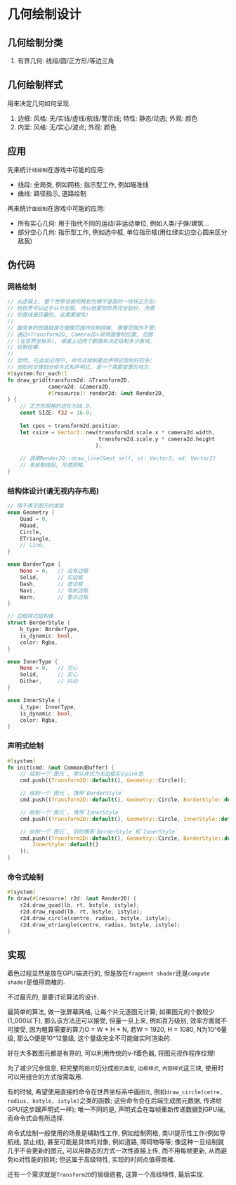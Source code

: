 # 几何绘制设计

## 几何绘制分类

1. 有界几何: 线段/圆/正方形/等边三角

## 几何绘制样式

用来决定几何如何呈现.

1. 边框: 风格: 无/实线/虚线/航线/警示线; 特性: 静态/动态; 外观: 颜色
2. 内里: 风格: 无/实心/波点; 外观: 颜色

## 应用

先来统计`线绘制`在游戏中可能的应用:

* 线段: 全局类, 例如网格; 指示型工作, 例如瞄准线
* 曲线: 路径指示, 道路绘制

再来统计`面绘制`在游戏中可能的应用:

* 所有实心几何: 用于指代不同的运动/非运动单位, 例如人类/子弹/建筑...
* 部分空心几何: 指示型工作, 例如选中框, 单位指示框(用红绿实边空心圆来区分敌我)

## 伪代码

### 网格绘制

```rust
// 从逻辑上, 整个世界会被网格划为横平竖直的一块块正方形;
// 但世界可以近乎认为无限, 所以若要把世界完全划分, 所需
// 的直线是巨量的, 这需要避免!
// 
// 最简单的思路就是在摄像范围内绘制网格, 摄像范围外不管;
// 通过<Transform2D, Camera2D>获得摄像机位置, 范围
// (在世界坐标系), 根据上述两个数据来决定绘制多少直线,
// 绘制在哪.
//
// 显然, 在此处应用中, 命令式绘制要比声明式绘制好的多;
// 但如何合理划分命令式和声明式, 是一个需要智慧的地方.
#[system(for_each)]
fn draw_grid(transform2d: &Transform2D,
             camera2d: &Camera2D,
             #[resource]: render2d: &mut Render2D,
) {
    // 正方形网格的边长为16.0.
    const SIZE: f32 = 16.0;
    
    let cpos = transform2d.position;
    let csize = Vector2::new(transform2d.scale.x * camera2d.width,
                             transform2d.scale.y * camera2d.height
                            );
    
    // 调用Render2D::draw_line(&mut self, st: Vector2, ed: Vector2)
    // 来绘制线段, 形成网格.
}
```

### 结构体设计(请无视内存布局)

```rust
// 用于表示图元的类型
enum Geometry {
    Quad = 0,
    RQuad,
    Circle,
    ETriangle,
    // Line,
}

enum BorderType {
    None = 0,   // 没有边框
    Solid,      // 实边框
    Dash,       // 虚边框
    Navi,       // 导航边框
    Warn,       // 警示边框
}

// 边框样式结构体
struct BorderStyle {
    b_type: BorderType,
    is_dynamic: bool,
    color: Rgba,
}

enum InnerType {
    None = 0,   // 空心
    Solid,      // 实心
    Dither,     // 抖动
}

enum InnerStyle {
    i_type: InnerType,
    is_dynamic: bool,
    color: Rgba,
}
```

### 声明式绘制

```rust
#[system]
fn init(cmd: &mut CommandBuffer) {
    // 绘制一个`图元`, 默认样式为无边框实心pink色
    cmd.push((Transform2D::default(), Geometry::Circle));

    // 绘制一个`图元`, 携带`BorderStyle`
    cmd.push((Transform2D::default(), Geometry::Circle, BorderStyle::default()));

    // 绘制一个`图元`, 携带`InnerStyle`
    cmd.push((Transform2D::default(), Geometry::Circle, InnerStyle::default()));

    // 绘制一个`图元`, 同时携带`BorderStyle`和`InnerStyle`
    cmd.push((Transform2D::default(), Geometry::Circle, BorderStyle::default(),
        InnerStyle::default()
    ));
}
```

### 命令式绘制

```rust
#[system]
fn draw(#[resource] r2d: &mut Render2D) {
    r2d.draw_quad(lb, rt, bstyle, istyle);
    r2d.draw_rquad(lb, rt, bstyle, istyle);
    r2d.draw_circle(centre, radius, bstyle, istyle);
    r2d.draw_etriangle(centre, radius, bstyle, istyle);
}
```

## 实现

着色过程显然是放在GPU端进行的, 但是放在`fragment shader`还是`compute shader`是值得商榷的.

不过最先的, 是要讨论算法的设计.

最简单的算法, 做一张屏幕网格, 让每个片元逐图元计算; 如果图元的个数较少(1_000以下), 那么该方法还可以接受, 但量一旦上来, 例如百万级别, 效率方面就不可接受, 因为粗算需要的算力O = W * H * N, 若W = 1920, H = 1080, N为10^6量级, 那么O便是10^12量级, 这个量级完全不可能做实时渲染的.

好在大多数图元都是有界的, 可以利用传统的v-f着色器, 将图元视作程序纹理!

为了减少冗余信息, 把完整的`图元`切分成`图元类型`, `边框样式`, `内部样式`这三块, 使用时可以用组合的方式按需取用.

有的时候, 希望使用直接的命令在世界坐标系中画`图元`, 例如`draw_circle(cetre, radius, bstyle, istyle)`之类的函数; 这些命令会在后端生成图元数据, 传递给GPU(这步跟声明式一样); 唯一不同的是, 声明式会在每帧重新传递数据到GPU端, 而命令式会有所选择.

命令式绘制一般使用的场景是辅助性工作, 例如绘制网格, 类UI提示性工作(例如导航线, 禁止线), 甚至可能是具体的对象, 例如道路, 障碍物等等; 像这种一旦绘制就几乎不会更新的图元, 可以用静态的方式一次性直接上传, 而不用每帧更新, 从而避免io对性能的损耗; 但这属于高级特性, 实现的时间点值得商榷.

还有一个需求就是`Transform2D`的层级嵌套, 这算一个高级特性, 最后实现.
